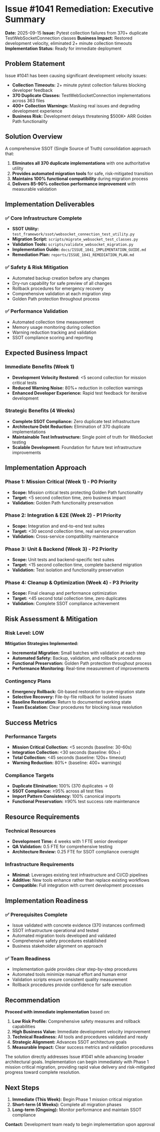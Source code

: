 # Issue #1041 Remediation: Executive Summary

**Date:** 2025-09-15
**Issue:** Pytest collection failures from 370+ duplicate TestWebSocketConnection classes
**Business Impact:** Restored development velocity, eliminated 2+ minute collection timeouts
**Implementation Status:** Ready for immediate deployment

## Problem Statement

Issue #1041 has been causing significant development velocity issues:
- **Collection Timeouts:** 2+ minute pytest collection failures blocking developer feedback
- **370 Duplicate Classes:** TestWebSocketConnection implementations across 363 files
- **400+ Collection Warnings:** Masking real issues and degrading development experience
- **Business Risk:** Development delays threatening $500K+ ARR Golden Path functionality

## Solution Overview

A comprehensive SSOT (Single Source of Truth) consolidation approach that:
1. **Eliminates all 370 duplicate implementations** with one authoritative utility
2. **Provides automated migration tools** for safe, risk-mitigated transition
3. **Maintains 100% functional compatibility** during migration process
4. **Delivers 85-90% collection performance improvement** with measurable validation

## Implementation Deliverables

### ✅ Core Infrastructure Complete
- **SSOT Utility:** `test_framework/ssot/websocket_connection_test_utility.py`
- **Migration Script:** `scripts/migrate_websocket_test_classes.py`
- **Validation Tools:** `scripts/validate_websocket_migration.py`
- **Implementation Guide:** `docs/ISSUE_1041_IMPLEMENTATION_GUIDE.md`
- **Remediation Plan:** `reports/ISSUE_1041_REMEDIATION_PLAN.md`

### ✅ Safety & Risk Mitigation
- Automated backup creation before any changes
- Dry-run capability for safe preview of all changes
- Rollback procedures for emergency recovery
- Comprehensive validation at each migration step
- Golden Path protection throughout process

### ✅ Performance Validation
- Automated collection time measurement
- Memory usage monitoring during collection
- Warning reduction tracking and validation
- SSOT compliance scoring and reporting

## Expected Business Impact

### Immediate Benefits (Week 1)
- **Development Velocity Restored:** <5 second collection for mission critical tests
- **Reduced Warning Noise:** 80%+ reduction in collection warnings
- **Enhanced Developer Experience:** Rapid test feedback for iterative development

### Strategic Benefits (4 Weeks)
- **Complete SSOT Compliance:** Zero duplicate test infrastructure
- **Architecture Debt Reduction:** Elimination of 370 duplicate implementations
- **Maintainable Test Infrastructure:** Single point of truth for WebSocket testing
- **Scalable Development:** Foundation for future test infrastructure improvements

## Implementation Approach

### Phase 1: Mission Critical (Week 1) - P0 Priority
- **Scope:** Mission critical tests protecting Golden Path functionality
- **Target:** <5 second collection time, zero business impact
- **Validation:** Golden Path functionality preservation

### Phase 2: Integration & E2E (Week 2) - P1 Priority
- **Scope:** Integration and end-to-end test suites
- **Target:** <30 second collection time, real service preservation
- **Validation:** Cross-service compatibility maintenance

### Phase 3: Unit & Backend (Week 3) - P2 Priority
- **Scope:** Unit tests and backend-specific test suites
- **Target:** <15 second collection time, complete backend migration
- **Validation:** Test isolation and functionality preservation

### Phase 4: Cleanup & Optimization (Week 4) - P3 Priority
- **Scope:** Final cleanup and performance optimization
- **Target:** <45 second total collection time, zero duplicates
- **Validation:** Complete SSOT compliance achievement

## Risk Assessment & Mitigation

### Risk Level: **LOW**
**Mitigation Strategies Implemented:**
- **Incremental Migration:** Small batches with validation at each step
- **Automated Safety:** Backup, validation, and rollback procedures
- **Functional Preservation:** Golden Path protection throughout process
- **Performance Monitoring:** Real-time measurement of improvements

### Contingency Plans
- **Emergency Rollback:** Git-based restoration to pre-migration state
- **Selective Recovery:** File-by-file rollback for isolated issues
- **Baseline Restoration:** Return to documented working state
- **Team Escalation:** Clear procedures for blocking issue resolution

## Success Metrics

### Performance Targets
- **Mission Critical Collection:** <5 seconds (baseline: 30-60s)
- **Integration Collection:** <30 seconds (baseline: 60s+)
- **Total Collection:** <45 seconds (baseline: 120s+ timeout)
- **Warning Reduction:** 80%+ (baseline: 400+ warnings)

### Compliance Targets
- **Duplicate Elimination:** 100% (370 duplicates → 0)
- **SSOT Compliance:** ≥95% across all test files
- **Import Pattern Consistency:** 100% canonical imports
- **Functional Preservation:** ≥90% test success rate maintenance

## Resource Requirements

### Technical Resources
- **Development Time:** 4 weeks with 1 FTE senior developer
- **QA Validation:** 0.5 FTE for comprehensive testing
- **Architecture Review:** 0.25 FTE for SSOT compliance oversight

### Infrastructure Requirements
- **Minimal:** Leverages existing test infrastructure and CI/CD pipelines
- **Additive:** New tools enhance rather than replace existing workflows
- **Compatible:** Full integration with current development processes

## Implementation Readiness

### ✅ Prerequisites Complete
- Issue validated with concrete evidence (370 instances confirmed)
- SSOT infrastructure operational and tested
- Automated migration tools developed and validated
- Comprehensive safety procedures established
- Business stakeholder alignment on approach

### ✅ Team Readiness
- Implementation guide provides clear step-by-step procedures
- Automated tools minimize manual effort and human error
- Validation scripts ensure consistent quality measurement
- Rollback procedures provide confidence for safe execution

## Recommendation

**Proceed with immediate implementation** based on:

1. **Low Risk Profile:** Comprehensive safety measures and rollback capabilities
2. **High Business Value:** Immediate development velocity improvement
3. **Technical Readiness:** All tools and procedures validated and ready
4. **Strategic Alignment:** Advances SSOT architecture goals
5. **Measurable Impact:** Clear success metrics and validation procedures

The solution directly addresses Issue #1041 while advancing broader architectural goals. Implementation can begin immediately with Phase 1 mission critical migration, providing rapid value delivery and risk-mitigated progress toward complete resolution.

## Next Steps

1. **Immediate (This Week):** Begin Phase 1 mission critical migration
2. **Short-term (4 Weeks):** Complete all migration phases
3. **Long-term (Ongoing):** Monitor performance and maintain SSOT compliance

**Contact:** Development team ready to begin implementation upon approval